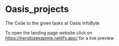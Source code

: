 # Oasis_projects
The Code to the given tasks at Oasis InfoByte

To open the landing page website click on https://herobizexapmle.netlify.app/ for a live preview

